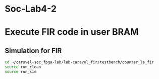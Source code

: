 # Soc-Lab4-2

# Execute FIR code in user BRAM

## Simulation for FIR
```sh
cd ~/caravel-soc_fpga-lab/lab-caravel_fir/testbench/counter_la_fir
source run_clean
source run_sim
```
